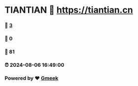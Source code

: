 # TIANTIAN :link: https://tiantian.cn 
### :page_facing_up: [3](https://tiantian.cn/tag.html) 
### :speech_balloon: 0 
### :hibiscus: 81 
### :alarm_clock: 2024-08-06 16:49:00 
### Powered by :heart: [Gmeek](https://github.com/Meekdai/Gmeek)

